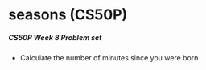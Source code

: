 # seasons (CS50P)

##### CS50P Week 8 Problem set
* Calculate the number of minutes since you were born
